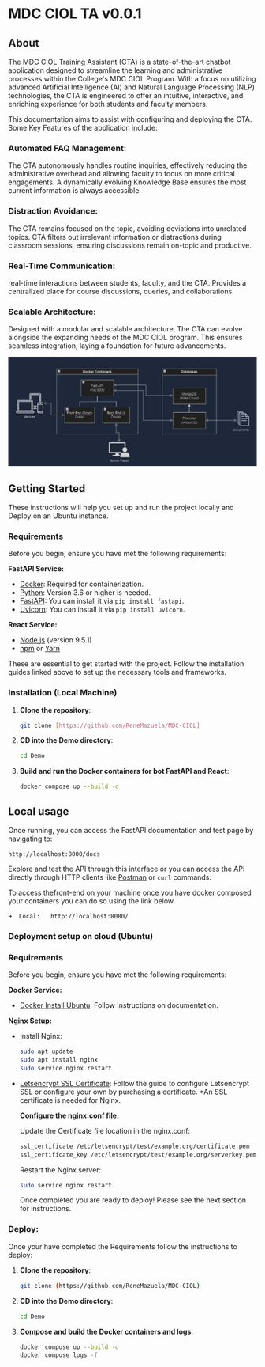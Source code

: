 # MDC CIOL TA v0.0.1

## About

The MDC CIOL Training Assistant (CTA) is a state-of-the-art chatbot application designed to streamline the learning and administrative processes within the College's MDC CIOL Program. With a focus on utilizing advanced Artificial Intelligence (AI) and Natural Language Processing (NLP) technologies, the CTA is engineered to offer an intuitive, interactive, and enriching experience for both students and faculty members.

This documentation aims to assist with configuring and deploying the CTA. Some Key Features of the application include:

### Automated FAQ Management:

The CTA autonomously handles routine inquiries, effectively reducing the administrative overhead and allowing faculty to focus on more critical engagements.
A dynamically evolving Knowledge Base ensures the most current information is always accessible.

### Distraction Avoidance:

The CTA remains focused on the topic, avoiding deviations into unrelated topics. CTA filters out irrelevant information or distractions during classroom sessions, ensuring discussions remain on-topic and productive.

### Real-Time Communication:

real-time interactions between students, faculty, and the CTA. Provides a centralized place for course discussions, queries, and collaborations.

### Scalable Architecture:

Designed with a modular and scalable architecture, The CTA can evolve alongside the expanding needs of the MDC CIOL program.
This ensures seamless integration, laying a foundation for future advancements.



![Architecture](documents/Layout.png)

## Getting Started

These instructions will help you set up and run the project locally and Deploy on an Ubuntu instance.

### Requirements

Before you begin, ensure you have met the following requirements:

**FastAPI Service:**
- [Docker](https://www.docker.com/get-started): Required for containerization.
- [Python](https://www.python.org/downloads/): Version 3.6 or higher is needed.
- [FastAPI](https://fastapi.tiangolo.com/): You can install it via `pip install fastapi`.
- [Uvicorn](https://www.uvicorn.org/): You can install it via `pip install uvicorn`.

**React Service:**

- [Node.js](https://nodejs.org) (version 9.5.1)
- [npm](https://www.npmjs.com) or [Yarn](https://yarnpkg.com) 

These are essential to get started with the project. Follow the installation guides linked above to set up the necessary tools and frameworks.

### Installation (Local Machine)

1. **Clone the repository**:

   ```bash
   git clone [https://github.com/ReneMazuela/MDC-CIOL]
   ```

2. **CD into the Demo directory**:

   ```bash
   cd Demo
   ```


3. **Build and run the Docker containers for bot FastAPI and React**:

   ```bash
   docker compose up --build -d
   ```
## Local usage

Once running, you can access the FastAPI documentation and test page by navigating to:

```
http://localhost:8000/docs
```

Explore and test the API through this interface or you can access the API directly through HTTP clients like [Postman](https://www.postman.com/) or `curl` commands.

To access thefront-end on your machine once you have docker composed your containers you can do so using the link below.

```
➜  Local:   http://localhost:8080/
```
### Deployment setup on cloud (Ubuntu)

### Requirements

Before you begin, ensure you have met the following requirements:

**Docker Service:**
- [Docker Install Ubuntu](https://docs.docker.com/engine/install/ubuntu/): Follow Instructions on documentation.

**Nginx Setup:**

- Install Nginx: 
   ```bash
   sudo apt update
   sudo apt install nginx
   sudo service nginx restart
   ```
- [Letsencrypt SSL Certificate](https://lakin-mohapatra.medium.com/generate-lets-encrypt-free-wildcard-certificate-on-ubuntu-18-dcf26f458e13):
   Follow the guide to configure Letsencrypt SSL or configure your own by       purchasing a certificate. *An SSL certificate is needed for Nginx.

  **Configure the nginx.conf file:**
  
  Update the Certificate file location in the nginx.conf:
   ```bash
   ssl_certificate /etc/letsencrypt/test/example.org/certificate.pem
   ssl_certificate_key /etc/letsencrypt/test/example.org/serverkey.pem
   ```
   Restart the Nginx server:
   ```bash
   sudo service nginx restart
   ```
   Once completed you are ready to deploy! Please see the next section for instructions.
  
### Deploy:

Once your have completed the Requirements follow the instructions to deploy:

1. **Clone the repository**:

   ```bash
   git clone (https://github.com/ReneMazuela/MDC-CIOL)
   ```


3. **CD into the Demo directory**:

   ```bash
   cd Demo
   ```


4. **Compose and build the Docker containers and logs**:

   ```bash
   docker compose up --build -d
   docker compose logs -f
   ```

